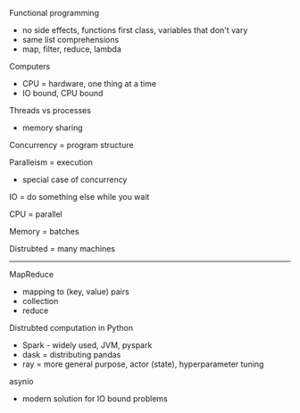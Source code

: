 Functional programming
- no side effects, functions first class, variables that don't vary
- same list comprehensions
- map, filter, reduce, lambda

Computers
- CPU = hardware, one thing at a time
- IO bound, CPU bound

Threads vs processes
- memory sharing

Concurrency = program structure

Paralleism = execution
- special case of concurrency

IO = do something else while you wait

CPU = parallel

Memory = batches

Distrubted = many machines

---

MapReduce
- mapping to (key, value) pairs
- collection
- reduce

Distrubted computation in Python
- Spark - widely used, JVM, pyspark
- dask = distributing pandas
- ray = more general purpose, actor (state), hyperparameter tuning

asynio
- modern solution for IO bound problems

